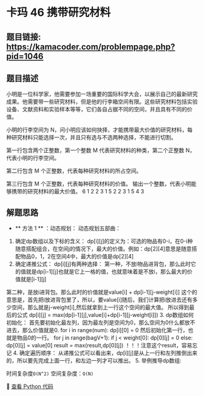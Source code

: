 # 卡玛 46 携带研究材料

## 题目链接: https://kamacoder.com/problempage.php?pid=1046

## 题目描述
小明是一位科学家，他需要参加一场重要的国际科学大会，以展示自己的最新研究成果。他需要带一些研究材料，但是他的行李箱空间有限。这些研究材料包括实验设备、文献资料和实验样本等等，它们各自占据不同的空间，并且具有不同的价值。 

小明的行李空间为 N，问小明应该如何抉择，才能携带最大价值的研究材料，每种研究材料只能选择一次，并且只有选与不选两种选择，不能进行切割。

第一行包含两个正整数，第一个整数 M 代表研究材料的种类，第二个正整数 N，代表小明的行李空间。

第二行包含 M 个正整数，代表每种研究材料的所占空间。 

第三行包含 M 个正整数，代表每种研究材料的价值。
输出一个整数，代表小明能够携带的研究材料的最大价值。
6 1
2 2 3 1 5 2
2 3 1 5 4 3

## 解题思路
- ** 方法 1 ** ：动态规划：
动态规划五部曲：
1. 确定dp数组以及下标的含义：
dp[i][j]的定义为：可选的物品有0-i，在0-i种随意搭配组合，在空间j的情况下，最大的价值。例如：dp[2][4]意思是随意搭配物品0，1，2在空间4中，最大的价值是dp[2][4]
2. 确定递推公式：
dp[i][j]有两种选择：
第一种，不放i物品进背包，那么此时它的值就是dp[i-1][j]也就是它上一格的值，也就意味着是不放i，那么最大的价值就是[i-1][j]

第二种，是放i进背包。那么此时的价值就是value[i] + dp[i-1][j-weight[i]]
这个的意思是，首先把i放进背包里了，所以，要value[i]随后，我们计算把i放进去还有多少空间，那么就是j-weight[i],然后就拿到上一行这个空间的最大值。
所以得到最后的公式
dp[i][j] = max(dp[i-1][j],value[i]+dp[i-1][j-weight[i]])
3. dp数组如何初始化：
首先要初始化最左列，因为最左列是空间为0，那么空间为0什么都放不进去，那么价值就是0.
for i in range(num):
        dp[i][0] = 0
然后初始化第一行，也就是物品0的一行。
for j in range(bagV+1):
        if j < weight[0]:
            dp[0][j] = 0
        else:
            dp[0][j] = value[0]
            result = max(result,dp[0][j])
！！！注意这个result，容易忘记
4. 确定遍历顺序：
从递推公式可以看出来，dp[i][j]是从上一行和左列推倒出来的，所以要先完成上面一行，和左边一列才可以推出。
5. 举例推导dp数组:

时间复杂度`O(N^2)` 
空间复杂度：`O(N)` 


📌 [查看 Python 代码](../solutions/python/卡玛_46_携带研究材料.py)